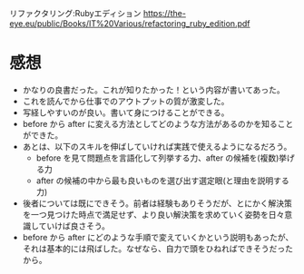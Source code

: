 リファクタリング:Rubyエディション
https://the-eye.eu/public/Books/IT%20Various/refactoring_ruby_edition.pdf

# 感想
- かなりの良書だった。これが知りたかった！という内容が書いてあった。
- これを読んでから仕事でのアウトプットの質が激変した。
- 写経しやすいのが良い。書いて身につけることができる。
- before から after に変える方法としてどのような方法があるのかを知ることができた。
- あとは、以下のスキルを伸ばしていければ実践で使えるようになるだろう。
  - before を見て問題点を言語化して列挙する力、after の候補を(複数)挙げる力
  - after の候補の中から最も良いものを選び出す選定眼(と理由を説明する力)
- 後者については既にできそう。前者は経験もありそうだが、とにかく解決策を一つ見つけた時点で満足せず、より良い解決策を求めていく姿勢を日々意識していけば良さそう。
- before から after にどのような手順で変えていくかという説明もあったが、それは基本的には飛ばした。なぜなら、自力で頭をひねればできそうだったから。
